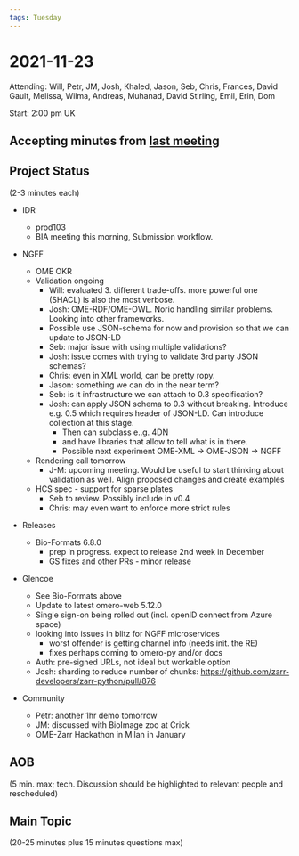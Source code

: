 ```yaml
---
tags: Tuesday
---
```


# 2021-11-23

Attending: Will, Petr, JM, Josh, Khaled, Jason, Seb, Chris, Frances, David Gault, Melissa, Wilma, Andreas, Muhanad, David Stirling, Emil, Erin, Dom

Start: 2:00 pm UK

## Accepting minutes from [last meeting](https://github.com/ome/meeting-minutes)

## Project Status

(2-3 minutes each)

- IDR
    - prod103
    - BIA meeting this morning, Submission workflow.

- NGFF
    - OME OKR
    - Validation ongoing
      - Will: evaluated 3. different trade-offs. more powerful one (SHACL) is also the most verbose.
      - Josh: OME-RDF/OME-OWL. Norio handling similar problems. Looking into other frameworks.
      - Possible use JSON-schema for now and provision so that we can update to JSON-LD
      - Seb: major issue with using multiple validations?
      - Josh: issue comes with trying to validate 3rd party JSON schemas?
      - Chris: even in XML world, can be pretty ropy.
      - Jason: something we can do in the near term?
      - Seb: is it infrastructure we can attach to 0.3 specification? 
      - Josh: can apply JSON schema to 0.3 without breaking. Introduce e.g. 0.5 which requires header of JSON-LD. Can introduce collection at this stage.
          - Then can subclass e..g. 4DN
          - and have libraries that allow to tell what is in there.
          - Possible next experiment OME-XML -> OME-JSON -> NGFF
    - Rendering call tomorrow
        - J-M: upcoming meeting. Would be useful to start thinking about validation as well. Align proposed changes and create examples
    - HCS spec - support for sparse plates
      - Seb to review. Possibly include in v0.4
      - Chris: may even want to enforce more strict rules

- Releases
    - Bio-Formats 6.8.0
      - prep in progress. expect to release 2nd week in December
      - GS fixes and other PRs - minor release

- Glencoe
  - See Bio-Formats above
  - Update to latest omero-web 5.12.0
  - Single sign-on being rolled out (incl. openID connect from Azure space)
  - looking into issues in blitz for NGFF microservices
      - worst offender is getting channel info (needs init. the RE)
      - fixes perhaps coming to omero-py and/or docs
  - Auth: pre-signed URLs, not ideal but workable option
  - Josh: sharding to reduce number of chunks: https://github.com/zarr-developers/zarr-python/pull/876

- Community
  - Petr: another 1hr demo tomorrow
  - JM: discussed with BioImage zoo at Crick
  - OME-Zarr Hackathon in Milan in January

## AOB

(5 min. max; tech. Discussion should be highlighted to relevant people and rescheduled)

## Main Topic

(20-25 minutes plus 15 minutes questions max)
